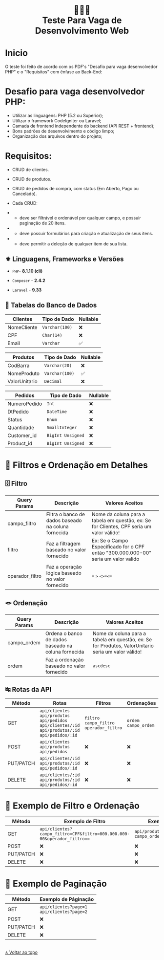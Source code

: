 <h1 align="center">
👨🏾‍💻<br>Teste Para Vaga de Desenvolvimento Web
</h1>

# Inicio

O teste foi feito de acordo com os PDF's "Desafio para vaga desenvolvedor PHP" e o "Requisitos" com ênfase ao Back-End:

# Desafio para vaga desenvolvedor PHP:

-   Utilizar as linguagens: PHP (5.2 ou Superior);
-   Utilizar o framework CodeIgniter ou Laravel;
-   Camada de frontend independente do backend (API REST + frontend);
-   Bons padrões de desenvolvimento e código limpo;
-   Organização dos arquivos dentro do projeto;

# Requisitos:

-   CRUD de clientes.
-   CRUD de produtos.
-   CRUD de pedidos de compra, com status (Em
    Aberto, Pago ou Cancelado).

-   Cada CRUD:
-   -   deve ser filtrável e ordenável por qualquer campo, e possuir paginação de 20 itens.
-   -   deve possuir formulários para criação e atualização de seus itens.
-   -   deve permitir a deleção de qualquer item de sua lista.

## ⚜️ Linguagens, Frameworks e Versões

-   `PHP`- **8.1.10 (cli)**

-   `Composer` - **2.4.2**

-   `Laravel` - **9.33**

## 🫙 Tabelas do Banco de Dados

<table>
  <thead>
    <tr>
      <th>Clientes</th>
      <th>Tipo de Dado</th>
      <th>Nullable</th>
    </tr>

  </thead>
 <tbody>
    <tr>
      <td>NomeCliente</td>
      <td><code>Varchar(100)</code></td>
      <td>❌</td>
</tr>
<tr>
      <td>CPF</td>
      <td><code>Char(14)</code></td>
      <td>❌</td>
</tr>
<tr>
<td>Email</td>
      <td><code>Varchar</code></td>
      <td>✅</td>
      </tr>
</tbody>
</table>

<table>
  <thead>
    <tr>
      <th>Produtos</th>
      <th>Tipo de Dado</th>
      <th>Nullable</th>
    </tr>
  </thead>
 <tbody>
 <tr>
      <td>CodBarra</td>
      <td><code>Varchar(20)</code></td>
       <td>❌</td>
</tr>
<tr>
<td>NomeProduto</td>
      <td><code>Varchar(100)</code></td>
       <td>✅</td>
</tr>
<tr>
<td>ValorUnitario</td>
      <td><code>Decimal</code></td>
       <td>❌</td>
</tr>
</tbody>
</table>

<table>
  <thead>
    <tr>
      <th>Pedidos</th>
      <th>Tipo de Dado</th>
      <th>Nullable</th>
    </tr>
  </thead>
 <tbody>
<tr>
       <td>NumeroPedido</td>
      <td><code>Int</code></td>
       <td>❌</td>
    </tr>
    <tr>      
       <td>DtPedido</td>
      <td><code>DateTime</code></td>
       <td>❌</td>
    </tr>
    <tr>
      <tr>
       <td>Status</td>
      <td><code>Enum</code></td>
       <td>❌</td>
      </tr>
   <tr>
       <td>Quantidade</td>
      <td><code>SmallInteger</code></td>
       <td>❌</td>
      </tr>
   <tr>
       <td>Customer_id</td>
      <td><code>BigInt Unsigned</code></td>
       <td>❌</td>
</tr>
   <tr>
       <td>Product_id</td>
      <td><code>BigInt Unsigned</code></td>
       <td>❌</td>
    </tr>
    
  </tbody>
</table>

# 👀 Filtros e Ordenação em Detalhes

## 🗄️ Filtro

<table>
<thead>
<tr>
<th>Query Params</th>
<th>Descrição</th>
<th>Valores Aceitos</th>
</tr>
</thead>
<tbody>
<tr>
<td>campo_filtro</td>
<td>Filtra o banco de dados baseado na coluna fornecida</td>
<td>Nome da coluna para a tabela em questão, ex: Se for Clientes, CPF seria um valor válido!</td>
</tr>
<tr>
<td>filtro</td>
<td>Faz a filtragem baseado no valor fornecido</td>
<td>Ex: Se o Campo Especificado for o CPF então "300.000.000-00" seria um valor valido</td>
</tr>
<td>operador_filtro</td>
<td>Faz a operação lógica baseado no valor fornecido</td>
<td><code>=</code> <code>></code> <code><</code><code>>=</code><code><=</code></td>
</tr>
</tbody>
</table>

## 🪢 Ordenação

<table>
<thead>
<tr>
<th>Query Params</th>
<th>Descrição</th>
<th>Valores Aceitos</th>
</tr>
</thead>
<tbody>
<tr>
<td>campo_ordem</td>
<td>Ordena o banco de dados baseado na coluna fornecida</td>
<td>Nome da coluna para a tabela em questão, ex: Se for Produtos, ValorUnitario seria um valor válido!</td>
</tr>
<tr>
<td>ordem</td>
<td>Faz a ordenação baseado no valor fornecido</td>
<td><code>asc</code><code>desc</code></td>
</tr>
</tr>
</tbody>
</table>

## ↹ Rotas da API

<table>
<thead>
<tr>
<th>Método</th>
<th>Rotas</th>
<th>Filtros</th>
<th>Ordenações</th>
</tr>
</thead>
<tbody>
<tr>
<td>GET</td>
<td> <code>api/clientes</code></br><code>api/produtos</code></br><code>api/pedidos</code></br><code>api/clientes/:id</code></br><code>api/produtos/:id</code></br><code>api/pedidos/:id</code></td>
<td><code>filtro</code></br> <code>campo_filtro</code></br> <code>operador_filtro</code></td>
<td><code>ordem</code></br> <code>campo_ordem</code></td>
</tr>
<tr>
<td>POST</td>
<td> <code>api/clientes</code></br><code>api/produtos</code></br><code>api/pedidos</code></td>
 <td>❌</td>
  <td>❌</td>
</tr>
<tr>
<td>PUT/PATCH</td>
<td> <code>api/clientes/:id</code></br><code>api/produtos/:id</code></br><code>api/pedidos/:id</code></td>
 <td>❌</td>
  <td>❌</td>
</tr>
<tr>
<td>DELETE</td>
<td> <code>api/clientes/:id</code></br><code>api/produtos/:id</code></br><code>api/pedidos/:id</code></td>
 <td>❌</td>
  <td>❌</td>
</tr>
</tbody>
</table>

# 🛟 Exemplo de Filtro e Ordenação


<table>
<thead>
<tr>
<th>Método</th>
<th>Exemplo de Filtro</th>
<th>Exemplo de Ordenação</th>
</tr>
</thead>
<tbody>
<tr>
<td>GET</td>
<td><code>api/clientes?campo_filtro=CPF&filtro=000.000.000-00&operador_filtro==</code></td>
<td><code>api/produtos?campo_ordem=Quantidade&ordem=desc</code></td>
</tr>
<tr>
<td>POST</td>
<td>❌</td>
    <td>❌</td>
</tr>
<tr>
<td>PUT/PATCH</td>

 <td>❌</td>
    <td>❌</td>
</tr>
<tr>
<td>DELETE</td>
 <td>❌</td>
    <td>❌</td>
</tr>
</tbody>
</table>




# 📖 Exemplo de Paginação


<table>
<thead>
<tr>
<th>Método</th>
<th>Exemplo de Páginação</th>
</tr>
</thead>
<tbody>
<tr>
<td>GET</td>
<td><code>api/clientes?page=1</code></br><code>api/clientes?page=2</code></td>
</tr>
<tr>
<td>POST</td>
<td>❌</td>
</tr>
<tr>
<td>PUT/PATCH</td>
 <td>❌</td>
</tr>
<tr>
<td>DELETE</td>
 <td>❌</td>
</tr>
</tbody>
</table>



<br>[🔝 Voltar ao topo](#Inicio) <br>
